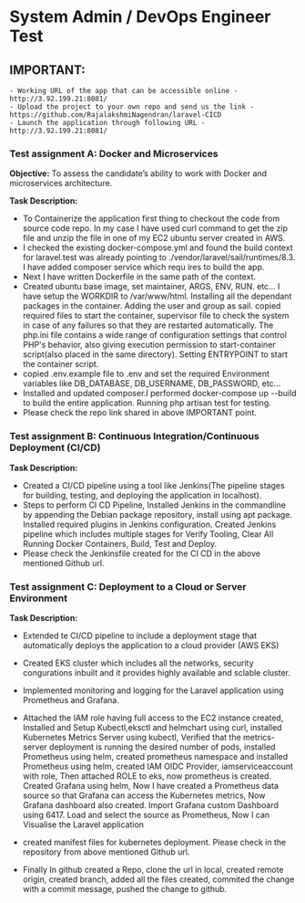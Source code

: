 # System Admin / DevOps Engineer Test

## IMPORTANT:
    - Working URL of the app that can be accessible online - http://3.92.199.21:8081/
    - Upload the project to your own repo and send us the link - https://github.com/RajalakshmiNagendran/laravel-CICD
    - Launch the application through following URL - http://3.92.199.21:8081/

### Test assignment A: Docker and Microservices
**Objective:** To assess the candidate’s ability to work with Docker and microservices architecture.

**Task Description:**
- To Containerize the application first thing to checkout the code from source code repo. In my case I have used curl command to get the zip file and unzip the file in one of my EC2 ubuntu server created in AWS.
- I checked the existing docker-compose.yml and found the build context for laravel.test was already pointing to ./vendor/laravel/sail/runtimes/8.3. I have added composer service which requ
ires to build the app.
- Next I have written Dockerfile in the same path of the context.
- Created ubuntu base image, set maintainer, ARGS, ENV, RUN. etc... I have setup the WORKDIR to /var/www/html. Installing all the dependant packages in the container. Adding the user and group as sail. copied required files to start the container, supervisor file to check the system in case of any failures so that they are restarted automatically. The php.ini file contains a wide range of configuration settings that control PHP's behavior, also giving execution permission to start-container script(also placed in the same directory). Setting ENTRYPOINT to start
the container script.
- copied .env.example file to .env and set the required Environment variables like DB_DATABASE, DB_USERNAME, DB_PASSWORD, etc...
- Installed and updated composer.I performed docker-compose up --build to build the entire application. Running php artisan test for testing.
- Please check the repo link shared in above IMPORTANT point.

### Test assignment B: Continuous Integration/Continuous Deployment (CI/CD)

**Task Description:** 
- Created a CI/CD pipeline using a tool like Jenkins(The pipeline stages for building, testing, and deploying the application in localhost).
- Steps to perform CI CD Pipeline, Installed Jenkins in the commandline by appending the Debian package repository, install using apt package. Installed required plugins in Jenkins configuration. Created Jenkins pipeline which includes multiple stages for Verify Tooling, Clear All Running Docker Containers, Build, Test and Deploy.
- Please check the Jenkinsfile created for the CI CD in the above mentioned Github url.

### Test assignment C: Deployment to a Cloud or Server Environment

**Task Description:**
- Extended te CI/CD pipeline to include a deployment stage that automatically deploys the application to a cloud provider (AWS EKS) 
- Created EKS cluster which includes all the networks, security congurations inbuilt and it provides highly available and sclable cluster.
- Implemented monitoring and logging for the Laravel application using Prometheus and Grafana.
- Attached the IAM role having full access to the EC2 instance created, Installed and Setup Kubectl,eksctl and helmchart using curl, installed Kubernetes Metrics Server using kubectl, Verified that the metrics-server deployment is running the desired number of pods, installed Prometheus using helm, created prometheus namespace and installed Prometheus using helm, created IAM OIDC Provider, iamserviceaccount with role, Then attached ROLE to eks, now prometheus is created. Created Grafana using helm, Now I have created a Prometheus data source so that Grafana can access the Kubernetes metrics, Now Grafana dashboard also created. Import Grafana custom Dashboard using 6417. Load and select the source as Prometheus, Now I can Visualise the Laravel application
- created manifest files for kubernetes deployment. Please check in the repository from above mentioned Github url.

- Finally In github created a Repo, clone the url in local, created remote origin, created branch, added all the files created, commited the change with a commit message, pushed the change to github.

